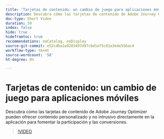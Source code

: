 ```yaml
---
title: 'Tarjetas de contenido: un cambio de juego para aplicaciones móviles'
description: Descubra cómo las tarjetas de contenido de Adobe Journey Optimizer pueden ofrecer contenido personalizado y no intrusivo directamente en la aplicación para fomentar la participación y las conversiones.
doc-type: Short Video
duration: 59
index: false
hide: true
hidefromtoc: true
recommendations: noCatalog, noDisplay
source-git-commit: e52cdba2a9203497d97cbd1e75c81e3e4e556ac4
workflow-type: tm+mt
source-wordcount: '58'
ht-degree: 0%

---
```



# Tarjetas de contenido: un cambio de juego para aplicaciones móviles

Descubra cómo las tarjetas de contenido de Adobe Journey Optimizer pueden ofrecer contenido personalizado y no intrusivo directamente en la aplicación para fomentar la participación y las conversiones.

<!-- 62_S603_3442534_58_content-cards-a-gamechanger-for-mobile-apps -->
>[!VIDEO](https://video.tv.adobe.com/v/3460085/?learn=on&enablevpops=true&captions=spa)
